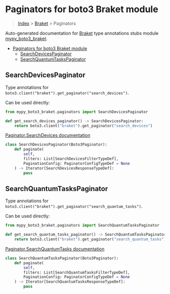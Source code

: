 # Paginators for boto3 Braket module

> [Index](../README.md) > [Braket](./README.md) > Paginators

Auto-generated documentation for [Braket](https://boto3.amazonaws.com/v1/documentation/api/latest/reference/services/braket.html#Braket)
type annotations stubs module [mypy_boto3_braket](https://pypi.org/project/mypy-boto3-braket/).

- [Paginators for boto3 Braket module](#paginators-for-boto3-braket-module)
  - [SearchDevicesPaginator](#searchdevicespaginator)
  - [SearchQuantumTasksPaginator](#searchquantumtaskspaginator)

## SearchDevicesPaginator

Type annotations for `boto3.client("braket").get_paginator("search_devices")`.

Can be used directly:

```python
from mypy_boto3_braket.paginators import SearchDevicesPaginator

def get_search_devices_paginator() -> SearchDevicesPaginator:
    return boto3.client("braket").get_paginator("search_devices")
```

[Paginator.SearchDevices documentation](https://boto3.amazonaws.com/v1/documentation/api/latest/reference/services/braket.html#Braket.Paginator.SearchDevices)

```python
class SearchDevicesPaginator(Boto3Paginator):
    def paginate(
        self,
        filters: List[SearchDevicesFilterTypeDef],
        PaginationConfig: PaginatorConfigTypeDef = None
    ) -> Iterator[SearchDevicesResponseTypeDef]:
        pass
```
## SearchQuantumTasksPaginator

Type annotations for `boto3.client("braket").get_paginator("search_quantum_tasks")`.

Can be used directly:

```python
from mypy_boto3_braket.paginators import SearchQuantumTasksPaginator

def get_search_quantum_tasks_paginator() -> SearchQuantumTasksPaginator:
    return boto3.client("braket").get_paginator("search_quantum_tasks")
```

[Paginator.SearchQuantumTasks documentation](https://boto3.amazonaws.com/v1/documentation/api/latest/reference/services/braket.html#Braket.Paginator.SearchQuantumTasks)

```python
class SearchQuantumTasksPaginator(Boto3Paginator):
    def paginate(
        self,
        filters: List[SearchQuantumTasksFilterTypeDef],
        PaginationConfig: PaginatorConfigTypeDef = None
    ) -> Iterator[SearchQuantumTasksResponseTypeDef]:
        pass
```
